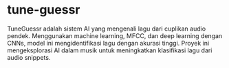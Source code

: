 # tune-guessr
TuneGuessr adalah sistem AI yang mengenali lagu dari cuplikan audio pendek. Menggunakan machine learning, MFCC, dan deep learning dengan CNNs, model ini mengidentifikasi lagu dengan akurasi tinggi. Proyek ini mengeksplorasi AI dalam musik untuk meningkatkan klasifikasi lagu dari audio snippets.
